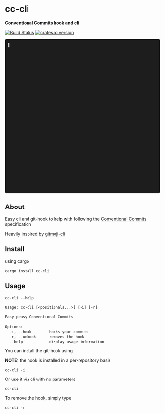 # cc-cli

**Conventional Commits hook and cli**

[![Build Status](https://img.shields.io/github/actions/workflow/status/sousandrei/cc-cli/main.yaml?branch=main)](https://github.com/sousandrei/cc-cli/actions)
[![crates.io version](https://img.shields.io/crates/v/cc-cli.svg?style=flat-square)](https://crates.io/crates/cc-cli)

<img src="./assets/example.gif" height="500" style="border-radius: 5px" />

## About

Easy cli and git-hook to help with following the [Conventional Commits](https://conventionalcommits.org/en/v1.0.0/) specification

Heavily inspired by [gitmoji-cli](https://github.com/carloscuesta/gitmoji-cli)

## Install

using cargo

```bash
cargo install cc-cli
```

## Usage

```
cc-cli --help
```

```
Usage: cc-cli [<positionals...>] [-i] [-r]

Easy peasy Conventional Commits

Options:
  -i, --hook        hooks your commits
  -r, --unhook      removes the hook
  --help            display usage information
```

You can install the git-hook using

**NOTE:** the hook is installed in a per-repository basis

```
cc-cli -i
```

Or use it via cli with no parameters

```
cc-cli
```

To remove the hook, simply type

```
cc-cli -r
```
